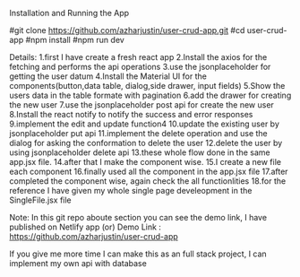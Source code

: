 Installation and Running the App

#git clone https://github.com/azharjustin/user-crud-app.git
#cd user-crud-app
#npm install
#npm run dev

Details:
1.first I have create a fresh react app
2.Install the axios for the fetching and performs the api operations
3.use the jsonplaceholder for getting the user datum
4.Install the Material UI for the components(button,data table, dialog,side drawer, input fields)
5.Show the users data in the table formate with pagination
6.add the drawer for creating the new user
7.use the jsonplaceholder post api for create the new user
8.Install the react notify to notify the success and error responses
9.implement the edit and update function4
10.update the existing user by jsonplaceholder put api
11.implement the delete operation and use the dialog for asking the conformation to delete the user
12.delete the user by using jsonplaceholder delete api
13.these whole flow done in the same app.jsx file.
14.after that I make the component wise.
15.I create a new file each component 
16.finally used all the component in the app.jsx file
17.after completed the component wise, again check the all functionlities 
18.for the reference I have given my whole single page develeopment in the SingleFile.jsx file

Note:
In this git repo aboute section you can see the demo link, I have published on Netlify app
(or)
Demo Link : https://github.com/azharjustin/user-crud-app

If you give me more time I can make this as an full stack project, I can implement my own api with database